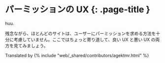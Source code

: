 # パーミッションの UX {: .page-title }

huu.

残念ながら、ほとんどのサイトは、ユーザーにパーミッションを求める方法を十分に考慮していません。ここではちょっと寄り道して、良い UX と悪い UX の両方を見てみましょう。

Translated by {% include "web/_shared/contributors/agektmr.html" %}
